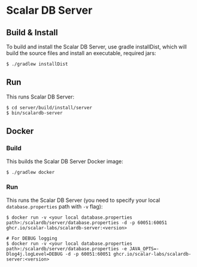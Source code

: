 # Scalar DB Server

## Build & Install

To build and install the Scalar DB Server, use gradle installDist, which will build the source files and install an executable, required jars:

```
$ ./gradlew installDist
```

## Run

This runs Scalar DB Server:

```
$ cd server/build/install/server
$ bin/scalardb-server
```

## Docker

### Build

This builds the Scalar DB Server Docker image:

```
$ ./gradlew docker
```

### Run

This runs the Scalar DB Server (you need to specify your local `database.properties` path with `-v` flag):

```
$ docker run -v <your local database.properties path>:/scalardb/server/database.properties -d -p 60051:60051 ghcr.io/scalar-labs/scalardb-server:<version>

# For DEBUG logging
$ docker run -v <your local database.properties path>:/scalardb/server/database.properties -e JAVA_OPTS=-Dlog4j.logLevel=DEBUG -d -p 60051:60051 ghcr.io/scalar-labs/scalardb-server:<version>
```
